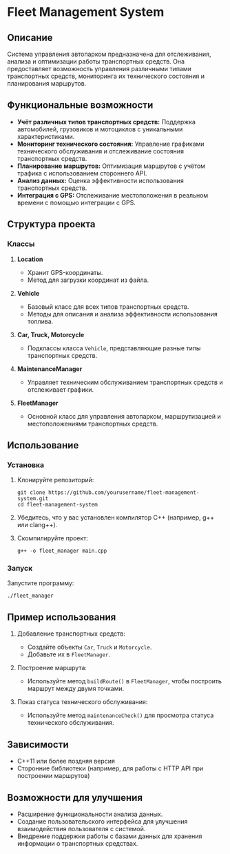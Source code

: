 # Fleet Management System

## Описание

Система управления автопарком предназначена для отслеживания, анализа и оптимизации работы транспортных средств. Она предоставляет возможность управления различными типами транспортных средств, мониторинга их технического состояния и планирования маршрутов.

## Функциональные возможности

- **Учёт различных типов транспортных средств:** Поддержка автомобилей, грузовиков и мотоциклов с уникальными характеристиками.
- **Мониторинг технического состояния:** Управление графиками технического обслуживания и отслеживание состояния транспортных средств.
- **Планирование маршрутов:** Оптимизация маршрутов с учётом трафика с использованием стороннего API.
- **Анализ данных:** Оценка эффективности использования транспортных средств.
- **Интеграция с GPS:** Отслеживание местоположения в реальном времени с помощью интеграции с GPS.

## Структура проекта

### Классы

1. **Location**
   - Хранит GPS-координаты.
   - Метод для загрузки координат из файла.

2. **Vehicle**
   - Базовый класс для всех типов транспортных средств.
   - Методы для описания и анализа эффективности использования топлива.

3. **Car, Truck, Motorcycle**
   - Подклассы класса `Vehicle`, представляющие разные типы транспортных средств.

4. **MaintenanceManager**
   - Управляет техническим обслуживанием транспортных средств и отслеживает графики.

5. **FleetManager**
   - Основной класс для управления автопарком, маршрутизацией и местоположениями транспортных средств.

## Использование

### Установка

1. Клонируйте репозиторий:
   ```
   git clone https://github.com/yourusername/fleet-management-system.git
   cd fleet-management-system
   ```

2. Убедитесь, что у вас установлен компилятор C++ (например, g++ или clang++).
3. Скомпилируйте проект:
   ```
   g++ -o fleet_manager main.cpp
   ```

### Запуск

Запустите программу:
```
./fleet_manager
```

## Пример использования

1. Добавление транспортных средств:
   - Создайте объекты `Car`, `Truck` и `Motorcycle`.
   - Добавьте их в `FleetManager`.

2. Построение маршрута:
   - Используйте метод `buildRoute()` в `FleetManager`, чтобы построить маршрут между двумя точками.

3. Показ статуса технического обслуживания:
   - Используйте метод `maintenanceCheck()` для просмотра статуса технического обслуживания.

## Зависимости

- C++11 или более поздняя версия
- Сторонние библиотеки (например, для работы с HTTP API при построении маршрутов)

## Возможности для улучшения

- Расширение функциональности анализа данных.
- Создание пользовательского интерфейса для улучшения взаимодействия пользователя с системой.
- Внедрение поддержки работы с базами данных для хранения информации о транспортных средствах.

